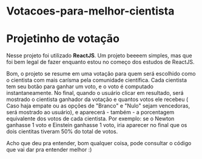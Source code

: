 # Votacoes-para-melhor-cientista

<h1>Projetinho de votação</h1>

<p>Nesse projeto foi utilizado <strong>ReactJS</strong>. Um projeto beeeem simples, mas que foi bem legal de fazer enquanto estou no começo dos estudos de ReactJS.</p>

<p>Bom, o projeto se resume em uma votação para quem será escolhido como o cientista com mais carísma pela comunidade científica. Cada cientista tem seu botão para ganhar um voto, e o voto é computado instantaneamente. No final, quando o usuário clicar em resultado, será mostrado o cientista ganhador da votação e quantos votos ele recebeu ( Caso haja empate ou as opções de "Branco" e "Nulo" sejam vencedoras, será mostrado ao usuário), e aparecerá - também - a porcentagem equivalente dos votos de cada cientista. Por exemplo: se o Newton ganhasse 1 voto e Einstein ganhasse 1 voto, iria aparecer no final que os dois cientitas tiveram 50% do total de votos.

Acho que deu pra entender, bom qualquer coisa, pode consultar o código que vai dar pra entender melhor :) </p>
